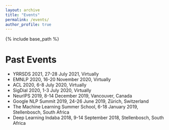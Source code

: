 ```yaml
---
layout: archive
title: "Events"
permalink: /events/
author_profile: true
---
```


{% include base_path %}

Past Events
======
* YRRSDS 2021, 27-28 July 2021, Virtually
* EMNLP 2020, 16-20 November 2020, Virtually
* ACL 2020, 6-8 July 2020, Virtually
* SigDial 2020, 1-3 July 2020, Virtually
* NeurIPS 2019, 8-14 December 2019, Vancouver, Canada
* Google NLP Summit 2019, 24-26 June 2019, Zürich, Switzerland
* The Machine Learning Summer School, 6-18 January 2019, Stellenbosch, South Africa
* Deep Learning Indaba 2018, 9-14 September 2018, Stellenbosch, South Africa
